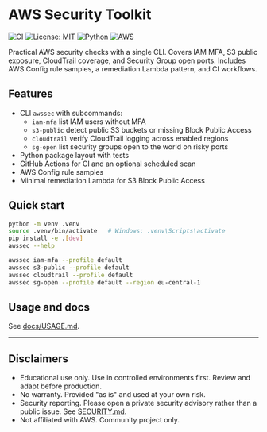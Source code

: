 
# AWS Security Toolkit

[![CI](https://github.com/aleksandarnenov/aws-security-toolkit/actions/workflows/ci.yml/badge.svg)](https://github.com/aleksandarnenov/aws-security-toolkit/actions/workflows/ci.yml)
[![License: MIT](https://img.shields.io/badge/License-MIT-blue.svg)](LICENSE)
[![Python](https://img.shields.io/badge/python-3.10%2B-blue.svg)](https://www.python.org/)
[![AWS](https://img.shields.io/badge/AWS-Security-orange.svg)](https://aws.amazon.com/security/)

Practical AWS security checks with a single CLI. Covers IAM MFA, S3 public exposure, CloudTrail coverage, and Security Group open ports. Includes AWS Config rule samples, a remediation Lambda pattern, and CI workflows.

## Features

- CLI `awssec` with subcommands:
  - `iam-mfa` list IAM users without MFA
  - `s3-public` detect public S3 buckets or missing Block Public Access
  - `cloudtrail` verify CloudTrail logging across enabled regions
  - `sg-open` list security groups open to the world on risky ports
- Python package layout with tests
- GitHub Actions for CI and an optional scheduled scan
- AWS Config rule samples
- Minimal remediation Lambda for S3 Block Public Access

## Quick start

```bash
python -m venv .venv
source .venv/bin/activate   # Windows: .venv\Scripts\activate
pip install -e .[dev]
awssec --help

awssec iam-mfa --profile default
awssec s3-public --profile default
awssec cloudtrail --profile default
awssec sg-open --profile default --region eu-central-1
```

## Usage and docs

See [docs/USAGE.md](docs/USAGE.md).

---

## Disclaimers

- Educational use only. Use in controlled environments first. Review and adapt before production.
- No warranty. Provided "as is" and used at your own risk.
- Security reporting. Please open a private security advisory rather than a public issue. See [SECURITY.md](SECURITY.md).
- Not affiliated with AWS. Community project only.
